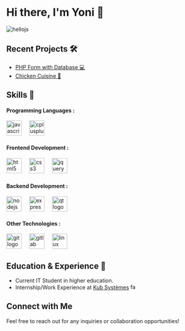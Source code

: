 # Hi there, I'm Yoni 👋
![hellojs](https://github.com/YD-SavvyDev/YD-SavvyDev/assets/152095147/f402e9ea-fca0-4b1a-9283-22dd23eb0373)


## Recent Projects 🛠️

- [PHP Form with Database 💻](https://github.com/YD-SavvyDev/php-sql-data-form)
- [Chicken Cuisine 🍗](https://github.com/YD-SavvyDev/Chicken-web-page)

## Skills 🌟

<h4 align="left">Programming Languages :</h4>

<div align="left">
  <img src="https://cdn.jsdelivr.net/gh/devicons/devicon/icons/javascript/javascript-original.svg" height="40" alt="javascript logo"  />
  <img width="12" />
  <img src="https://cdn.jsdelivr.net/gh/devicons/devicon/icons/cplusplus/cplusplus-original.svg" height="40" alt="cplusplus logo"  />
</div>


<h4 align="left">Frontend Development :</h4>

<div align="left">
  <img src="https://cdn.jsdelivr.net/gh/devicons/devicon/icons/html5/html5-original.svg" height="40" alt="html5 logo"  />
  <img width="12" />
  <img src="https://cdn.jsdelivr.net/gh/devicons/devicon/icons/css3/css3-original.svg" height="40" alt="css3 logo"  />
    <img width="12" />
  <img src="https://cdn.jsdelivr.net/gh/devicons/devicon/icons/jquery/jquery-original.svg" height="40" alt="jquery logo"  />
    <img width="12" />
</div>

###
</div>

<h4 align="left">Backend Development :</h4>

<div align="left">
  <img src="https://cdn.simpleicons.org/nodedotjs/339933" height="40" alt="nodejs logo"  />
  <img width="12" />
  <img src="https://skillicons.dev/icons?i=express" height="40" alt="express logo"  />
    <img width="12" />
  <img src="https://cdn.jsdelivr.net/gh/devicons/devicon/icons/qt/qt-original.svg" height="40" alt="qt logo"  />
</div>

<h4 align="left">Other Technologies :</h4>

<div align="left">
  <img src="https://cdn.jsdelivr.net/gh/devicons/devicon/icons/git/git-original.svg" height="40" alt="git logo"  />
  <img width="12" />
  <img src="https://cdn.jsdelivr.net/gh/devicons/devicon/icons/gitlab/gitlab-original.svg" height="40" alt="gitlab logo"  />
  <img width="12" />
  <img src="https://cdn.jsdelivr.net/gh/devicons/devicon/icons/linux/linux-original.svg" height="40" alt="linux logo"  />
</div>

## Education & Experience 💼

- Current IT Student in higher education.
- Internship/Work Experience at [Kub Systèmes](https://www.kub-systemes.fr/) <img src="https://www.kubsystemes.fr/wp-content/uploads/2016/12/favicon.png" alt="favicon" width="15" height="15">


  
## Connect with Me 
Feel free to reach out for any inquiries or collaboration opportunities!


